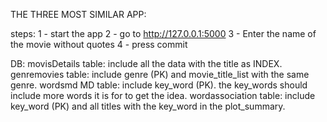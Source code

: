 THE THREE MOST SIMILAR APP:

steps:
    1 - start the app
    2 - go to http://127.0.0.1:5000
    3 - Enter the name of the movie without quotes 
    4 - press commit

DB:
    movisDetails   table: include all the data with the title as INDEX.
    genremovies    table: include genre (PK) and movie_title_list with the same genre.
    wordsmd     MD table: include key_word (PK).
                          the key_words should include more words it is for to get the idea.
    wordassociation table: include key_word (PK) and all titles with the key_word in the         plot_summary.

